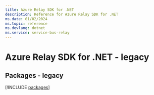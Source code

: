 ```yaml
---
title: Azure Relay SDK for .NET
description: Reference for Azure Relay SDK for .NET
ms.date: 01/02/2024
ms.topic: reference
ms.devlang: dotnet
ms.service: service-bus-relay
---
```

# Azure Relay SDK for .NET - legacy
## Packages - legacy
[!INCLUDE [packages](relay-index.md)]